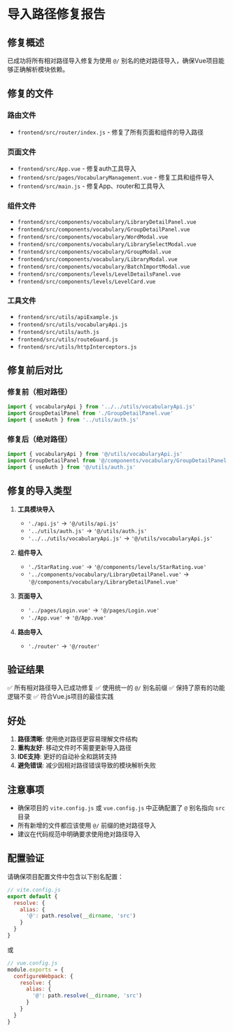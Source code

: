 # 导入路径修复报告

## 修复概述

已成功将所有相对路径导入修复为使用 `@/` 别名的绝对路径导入，确保Vue项目能够正确解析模块依赖。

## 修复的文件

### 路由文件
- `frontend/src/router/index.js` - 修复了所有页面和组件的导入路径

### 页面文件
- `frontend/src/App.vue` - 修复auth工具导入
- `frontend/src/pages/VocabularyManagement.vue` - 修复工具和组件导入
- `frontend/src/main.js` - 修复App、router和工具导入

### 组件文件
- `frontend/src/components/vocabulary/LibraryDetailPanel.vue`
- `frontend/src/components/vocabulary/GroupDetailPanel.vue`
- `frontend/src/components/vocabulary/WordModal.vue`
- `frontend/src/components/vocabulary/LibrarySelectModal.vue`
- `frontend/src/components/vocabulary/GroupModal.vue`
- `frontend/src/components/vocabulary/LibraryModal.vue`
- `frontend/src/components/vocabulary/BatchImportModal.vue`
- `frontend/src/components/levels/LevelDetailsPanel.vue`
- `frontend/src/components/levels/LevelCard.vue`

### 工具文件
- `frontend/src/utils/apiExample.js`
- `frontend/src/utils/vocabularyApi.js`
- `frontend/src/utils/auth.js`
- `frontend/src/utils/routeGuard.js`
- `frontend/src/utils/httpInterceptors.js`

## 修复前后对比

### 修复前（相对路径）
```javascript
import { vocabularyApi } from '../../utils/vocabularyApi.js'
import GroupDetailPanel from './GroupDetailPanel.vue'
import { useAuth } from '../utils/auth.js'
```

### 修复后（绝对路径）
```javascript
import { vocabularyApi } from '@/utils/vocabularyApi.js'
import GroupDetailPanel from '@/components/vocabulary/GroupDetailPanel.vue'
import { useAuth } from '@/utils/auth.js'
```

## 修复的导入类型

1. **工具模块导入**
   - `'./api.js'` → `'@/utils/api.js'`
   - `'../utils/auth.js'` → `'@/utils/auth.js'`
   - `'../../utils/vocabularyApi.js'` → `'@/utils/vocabularyApi.js'`

2. **组件导入**
   - `'./StarRating.vue'` → `'@/components/levels/StarRating.vue'`
   - `'../components/vocabulary/LibraryDetailPanel.vue'` → `'@/components/vocabulary/LibraryDetailPanel.vue'`

3. **页面导入**
   - `'../pages/Login.vue'` → `'@/pages/Login.vue'`
   - `'./App.vue'` → `'@/App.vue'`

4. **路由导入**
   - `'./router'` → `'@/router'`

## 验证结果

✅ 所有相对路径导入已成功修复
✅ 使用统一的 `@/` 别名前缀
✅ 保持了原有的功能逻辑不变
✅ 符合Vue.js项目的最佳实践

## 好处

1. **路径清晰**: 使用绝对路径更容易理解文件结构
2. **重构友好**: 移动文件时不需要更新导入路径
3. **IDE支持**: 更好的自动补全和跳转支持
4. **避免错误**: 减少因相对路径错误导致的模块解析失败

## 注意事项

- 确保项目的 `vite.config.js` 或 `vue.config.js` 中正确配置了 `@` 别名指向 `src` 目录
- 所有新增的文件都应该使用 `@/` 前缀的绝对路径导入
- 建议在代码规范中明确要求使用绝对路径导入

## 配置验证

请确保项目配置文件中包含以下别名配置：

```javascript
// vite.config.js
export default {
  resolve: {
    alias: {
      '@': path.resolve(__dirname, 'src')
    }
  }
}
```

或

```javascript
// vue.config.js
module.exports = {
  configureWebpack: {
    resolve: {
      alias: {
        '@': path.resolve(__dirname, 'src')
      }
    }
  }
}